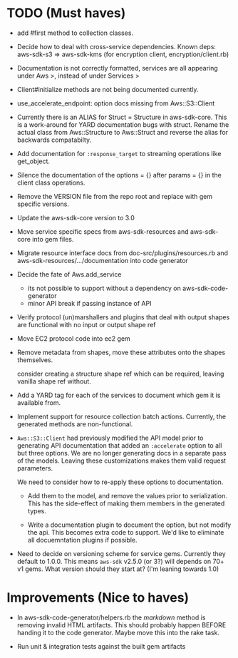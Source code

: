 # TODO (Must haves)

* add #first method to collection classes.

* Decide how to deal with cross-service dependencies. Known deps:
  aws-sdk-s3 => aws-sdk-kms (for encryption client, encryption/client.rb)

* Documentation is not correctly formatted, services are all
  appearing under Aws >, instead of under Services >

* Client#initialize methods are not being documented currently.

* use_accelerate_endpoint: option docs missing from Aws::S3::Client

* Currently there is an ALIAS for Struct = Structure in aws-sdk-core.
  This is a work-around for YARD documentation bugs with struct.
  Rename the actual class from Aws::Structure to Aws::Struct
  and reverse the alias for backwards compatabilty.

* Add documentation for `:response_target` to streaming operations
  like get_object.

* Silence the documentation of the options = {} after params = {}
  in the client class operations.

* Remove the VERSION file from the repo root and replace with gem
  specific versions.

* Update the aws-sdk-core version to 3.0

* Move service specific specs from aws-sdk-resources and aws-sdk-core
  into gem files.

* Migrate resource interface docs from doc-src/plugins/resources.rb
  and aws-sdk-resources/.../documentation into code generator

* Decide the fate of Aws.add_service
  - its not possible to support without a dependency on aws-sdk-code-generator
  - minor API break if passing instance of API

* Verify protocol (un)marshallers and plugins that deal with output shapes
  are functional with no input or output shape ref

* Move EC2 protocol code into ec2 gem

* Remove metadata from shapes, move these attributes onto the
  shapes themselves.

  consider creating a structure shape ref which can be required,
  leaving vanilla shape ref without.

* Add a YARD tag for each of the services to document which gem it is available
  from.

* Implement support for resource collection batch actions. Currently, the
  generated methods are non-functional.

* `Aws::S3::Client` had previously modified the API model prior to generating
   API documentation that added an `:accelerate` option to all but three options.
   We are no longer generating docs in a separate pass of the models. Leaving
   these customizations makes them valid request parameters.

   We need to consider how to re-apply these options to documentation.

   * Add them to the model, and remove the values prior to serialization.
     This has the side-effect of making them members in the generated types.

   * Write a documentation plugin to document the option, but not modify
     the api. This becomes extra code to support. We'd like to eliminate
     all docuemntation plugins if possible.

* Need to decide on versioning scheme for service gems. Currently they
  default to 1.0.0. This means `aws-sdk` v2.5.0 (or 3?) will depends on 70+
  v1 gems.  What version should they start at? (I'm leaning towards 1.0)

# Improvements (Nice to haves)

* In aws-sdk-code-generator/helpers.rb the *markdown* method is removing
  invalid HTML artifacts. This should probably happen BEFORE handing it
  to the code generator. Maybe move this into the rake task.

* Run unit & integration tests against the built gem artifacts
